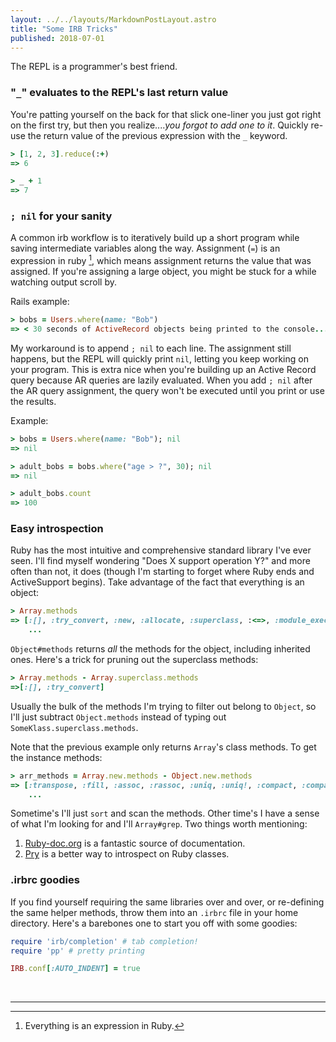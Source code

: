 ```yaml
---
layout: ../../layouts/MarkdownPostLayout.astro
title: "Some IRB Tricks"
published: 2018-07-01
---
```


The REPL is a programmer's best friend.

<!--more-->

### "`_`" evaluates to the REPL's last return value
You're patting yourself on the back for that slick one-liner you just got right on the first try, but then you realize...._you forgot to add one to it_. Quickly re-use the return value of the previous expression with the `_` keyword.

```ruby
> [1, 2, 3].reduce(:+)
=> 6

> _ + 1
=> 7
```

### `; nil` for your sanity
A common irb workflow is to iteratively build up a short program while saving intermediate variables along the way. Assignment (`=`) is an expression in ruby [^1], which means assignment returns the value that was assigned. If you're assigning a large object, you might be stuck for a while watching output scroll by. 

Rails example:
```ruby
> bobs = Users.where(name: "Bob")
=> < 30 seconds of ActiveRecord objects being printed to the console... >
```

My workaround is to append `; nil` to each line. The assignment still happens, but the REPL will quickly print `nil`, letting you keep working on your program. This is extra nice when you're building up an Active Record query because AR queries are lazily evaluated. When you add `; nil` after the AR query assignment, the query won't be executed until you print or use the results.

Example:
```ruby
> bobs = Users.where(name: "Bob"); nil
=> nil

> adult_bobs = bobs.where("age > ?", 30); nil
=> nil

> adult_bobs.count
=> 100
```

### Easy introspection
Ruby has the most intuitive and comprehensive standard library I've ever seen. I'll find myself wondering "Does X support operation Y?" and more often than not, it does (though I'm starting to forget where Ruby ends and ActiveSupport begins). Take advantage of the fact that everything is an object:

```ruby
> Array.methods
=> [:[], :try_convert, :new, :allocate, :superclass, :<=>, :module_exec, :class_exec, :<=, :>=, :==, :===, :include?, :included_modules, :ancestors, :name, :public_instance_methods, :instance_methods, :private_instance_methods, :protected_instance_methods, :const_get, :constants, :const_defined? 
    ...
```

`Object#methods` returns _all_ the methods for the object, including inherited ones. Here's a trick for pruning out the superclass methods:

```ruby
> Array.methods - Array.superclass.methods
=>[:[], :try_convert]
```

Usually the bulk of the methods I'm trying to filter out belong to `Object`, so I'll just subtract `Object.methods` instead of typing out `SomeKlass.superclass.methods`.

Note that the previous example only returns `Array`'s class methods. To get the instance methods:

```ruby
> arr_methods = Array.new.methods - Object.new.methods
=> [:transpose, :fill, :assoc, :rassoc, :uniq, :uniq!, :compact, :compact!, :to_h, :flatten, :flatten!, :shuffle!, :include?, :permutation, :combination, :sample, :repeated_combination, :shuffle, :product, :bsearch, :bsearch_index, :repeated_permutation, :shelljoin, :map!, :&, :*,
    ...
```

Sometime's I'll just `sort` and scan the methods. Other time's I have a sense of what I'm looking for and I'll `Array#grep`. Two things worth mentioning:
1. [Ruby-doc.org](https://ruby-doc.org/core-2.5.1/Array.html) is a fantastic source of documentation.
2. [Pry](http://pryrepl.org/) is a better way to introspect on Ruby classes.

### .irbrc goodies
If you find yourself requiring the same libraries over and over, or re-defining the same helper methods, throw them into an `.irbrc` file in your home directory. Here's a barebones one to start you off with some goodies:

```ruby
require 'irb/completion' # tab completion!
require 'pp' # pretty printing

IRB.conf[:AUTO_INDENT] = true
```

<br>

---

[^1]: Everything is an expression in Ruby.
